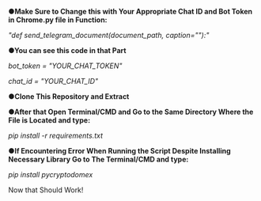 **●Make Sure to Change this with Your Appropriate Chat ID and Bot Token in Chrome.py file in Function:**

*"def send_telegram_document(document_path, caption=""):"*

**●You can see this code in that Part**

 *bot_token = "YOUR_CHAT_TOKEN"*

 *chat_id = "YOUR_CHAT_ID"*

**●Clone This Repository and Extract**

**●After that  Open Terminal/CMD and Go to the Same Directory Where the File is Located and type:**

*pip install -r requirements.txt*

**●If Encountering Error When Running the Script Despite Installing Necessary Library Go to The Terminal/CMD and type:**

*pip install pycryptodomex*

Now that Should Work!

